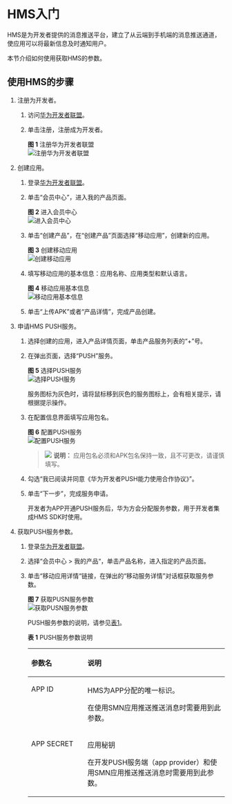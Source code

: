 # HMS入门<a name="smn_ug_0020"></a>

HMS是为开发者提供的消息推送平台，建立了从云端到手机端的消息推送通道，使应用可以将最新信息及时通知用户。

本节介绍如何使用获取HMS的参数。

## 使用HMS的步骤<a name="section199041725017"></a>

1.  注册为开发者。
    1.  访问[华为开发者联盟](https://developer.huawei.com/consumer/cn)。
    2.  单击注册，注册成为开发者。

        **图 1**  注册华为开发者联盟<a name="fig44104813147"></a>  
        ![](figures/注册华为开发者联盟.png "注册华为开发者联盟")

2.  创建应用。
    1.  登录[华为开发者联盟](https://developer.huawei.com/consumer/cn)。
    2.  单击“会员中心”，进入我的产品页面。

        **图 2**  进入会员中心<a name="fig20954121671615"></a>  
        ![](figures/进入会员中心.png "进入会员中心")

    3.  单击“创建产品”，在“创建产品”页面选择“移动应用”，创建新的应用。

        **图 3**  创建移动应用<a name="fig19568102031713"></a>  
        ![](figures/创建移动应用.png "创建移动应用")

    4.  填写移动应用的基本信息：应用名称、应用类型和默认语言。

        **图 4**  移动应用基本信息<a name="fig81147618188"></a>  
        ![](figures/移动应用基本信息.png "移动应用基本信息")

    5.  单击“上传APK”或者“产品详情”，完成产品创建。

3.  申请HMS PUSH服务。
    1.  选择创建的应用，进入产品详情页面，单击产品服务列表的“+”号。
    2.  在弹出页面，选择“PUSH”服务。

        **图 5**  选择PUSH服务<a name="fig158024262219"></a>  
        ![](figures/选择PUSH服务.png "选择PUSH服务")

        服务图标为灰色时，请将鼠标移到灰色的服务图标上，会有相关提示，请根据提示操作。

    3.  在配置信息界面填写应用包名。

        **图 6**  配置PUSH服务<a name="fig103751039152217"></a>  
        ![](figures/配置PUSH服务.png "配置PUSH服务")

        >![](public_sys-resources/icon-note.gif) **说明：** 
        >应用包名必须和APK包名保持一致，且不可更改，请谨慎填写。

    4.  勾选“我已阅读并同意《华为开发者PUSH能力使用合作协议》”。
    5.  单击“下一步”，完成服务申请。

        开发者为APP开通PUSH服务后，华为方会分配服务参数，用于开发者集成HMS SDK时使用。

4.  获取PUSH服务参数。
    1.  登录[华为开发者联盟](https://developer.huawei.com/consumer/cn)。
    2.  选择“会员中心 \> 我的产品“，单击产品名称，进入指定的产品页面。
    3.  单击“移动应用详情“链接，在弹出的“移动服务详情”对话框获取服务参数。

        **图 7**  获取PUSN服务参数<a name="fig145461019312"></a>  
        ![](figures/获取PUSN服务参数.png "获取PUSN服务参数")

        PUSH服务参数的说明，请参见[表1](#table7169165519281)。

        **表 1**  PUSH服务参数说明

        <a name="table7169165519281"></a>
        <table><thead align="left"><tr id="row1616916559288"><th class="cellrowborder" valign="top" width="28.57%" id="mcps1.2.3.1.1"><p id="p16169105582814"><a name="p16169105582814"></a><a name="p16169105582814"></a>参数名</p>
        </th>
        <th class="cellrowborder" valign="top" width="71.43%" id="mcps1.2.3.1.2"><p id="p1716985572810"><a name="p1716985572810"></a><a name="p1716985572810"></a>说明</p>
        </th>
        </tr>
        </thead>
        <tbody><tr id="row2169185513280"><td class="cellrowborder" valign="top" width="28.57%" headers="mcps1.2.3.1.1 "><p id="p171696552285"><a name="p171696552285"></a><a name="p171696552285"></a>APP ID</p>
        </td>
        <td class="cellrowborder" valign="top" width="71.43%" headers="mcps1.2.3.1.2 "><p id="p18169155592815"><a name="p18169155592815"></a><a name="p18169155592815"></a>HMS为APP分配的唯一标识。</p>
        <p id="p16169955182813"><a name="p16169955182813"></a><a name="p16169955182813"></a>在使用SMN应用推送推送消息时需要用到此参数。</p>
        </td>
        </tr>
        <tr id="row2016918552284"><td class="cellrowborder" valign="top" width="28.57%" headers="mcps1.2.3.1.1 "><p id="p31691355122816"><a name="p31691355122816"></a><a name="p31691355122816"></a>APP SECRET</p>
        </td>
        <td class="cellrowborder" valign="top" width="71.43%" headers="mcps1.2.3.1.2 "><p id="p51691955192815"><a name="p51691955192815"></a><a name="p51691955192815"></a>应用秘钥</p>
        <p id="p16169105512288"><a name="p16169105512288"></a><a name="p16169105512288"></a>在开发PUSH服务端（app provider）和使用SMN应用推送推送消息时需要用到此参数。</p>
        </td>
        </tr>
        </tbody>
        </table>



